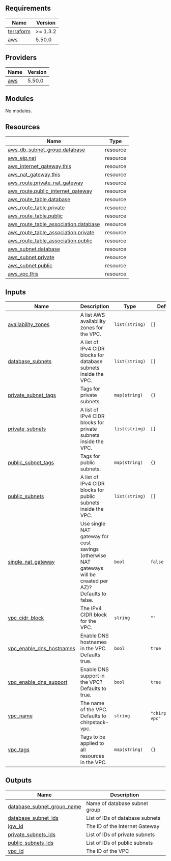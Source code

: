 <!-- BEGINNING OF PRE-COMMIT-TERRAFORM DOCS HOOK -->
## Requirements

| Name | Version |
|------|---------|
| <a name="requirement_terraform"></a> [terraform](#requirement\_terraform) | >= 1.3.2 |
| <a name="requirement_aws"></a> [aws](#requirement\_aws) | 5.50.0 |

## Providers

| Name | Version |
|------|---------|
| <a name="provider_aws"></a> [aws](#provider\_aws) | 5.50.0 |

## Modules

No modules.

## Resources

| Name | Type |
|------|------|
| [aws_db_subnet_group.database](https://registry.terraform.io/providers/hashicorp/aws/5.50.0/docs/resources/db_subnet_group) | resource |
| [aws_eip.nat](https://registry.terraform.io/providers/hashicorp/aws/5.50.0/docs/resources/eip) | resource |
| [aws_internet_gateway.this](https://registry.terraform.io/providers/hashicorp/aws/5.50.0/docs/resources/internet_gateway) | resource |
| [aws_nat_gateway.this](https://registry.terraform.io/providers/hashicorp/aws/5.50.0/docs/resources/nat_gateway) | resource |
| [aws_route.private_nat_gateway](https://registry.terraform.io/providers/hashicorp/aws/5.50.0/docs/resources/route) | resource |
| [aws_route.public_internet_gateway](https://registry.terraform.io/providers/hashicorp/aws/5.50.0/docs/resources/route) | resource |
| [aws_route_table.database](https://registry.terraform.io/providers/hashicorp/aws/5.50.0/docs/resources/route_table) | resource |
| [aws_route_table.private](https://registry.terraform.io/providers/hashicorp/aws/5.50.0/docs/resources/route_table) | resource |
| [aws_route_table.public](https://registry.terraform.io/providers/hashicorp/aws/5.50.0/docs/resources/route_table) | resource |
| [aws_route_table_association.database](https://registry.terraform.io/providers/hashicorp/aws/5.50.0/docs/resources/route_table_association) | resource |
| [aws_route_table_association.private](https://registry.terraform.io/providers/hashicorp/aws/5.50.0/docs/resources/route_table_association) | resource |
| [aws_route_table_association.public](https://registry.terraform.io/providers/hashicorp/aws/5.50.0/docs/resources/route_table_association) | resource |
| [aws_subnet.database](https://registry.terraform.io/providers/hashicorp/aws/5.50.0/docs/resources/subnet) | resource |
| [aws_subnet.private](https://registry.terraform.io/providers/hashicorp/aws/5.50.0/docs/resources/subnet) | resource |
| [aws_subnet.public](https://registry.terraform.io/providers/hashicorp/aws/5.50.0/docs/resources/subnet) | resource |
| [aws_vpc.this](https://registry.terraform.io/providers/hashicorp/aws/5.50.0/docs/resources/vpc) | resource |

## Inputs

| Name | Description | Type | Default | Required |
|------|-------------|------|---------|:--------:|
| <a name="input_availability_zones"></a> [availability\_zones](#input\_availability\_zones) | A list AWS availability zones for the VPC. | `list(string)` | `[]` | no |
| <a name="input_database_subnets"></a> [database\_subnets](#input\_database\_subnets) | A list of IPv4 CIDR blocks for database subnets inside the VPC. | `list(string)` | `[]` | no |
| <a name="input_private_subnet_tags"></a> [private\_subnet\_tags](#input\_private\_subnet\_tags) | Tags for private subnets. | `map(string)` | `{}` | no |
| <a name="input_private_subnets"></a> [private\_subnets](#input\_private\_subnets) | A list of IPv4 CIDR blocks for private subnets inside the VPC. | `list(string)` | `[]` | no |
| <a name="input_public_subnet_tags"></a> [public\_subnet\_tags](#input\_public\_subnet\_tags) | Tags for public subnets. | `map(string)` | `{}` | no |
| <a name="input_public_subnets"></a> [public\_subnets](#input\_public\_subnets) | A list of IPv4 CIDR blocks for public subnets inside the VPC. | `list(string)` | `[]` | no |
| <a name="input_single_nat_gateway"></a> [single\_nat\_gateway](#input\_single\_nat\_gateway) | Use single NAT gateway for cost savings (otherwise NAT gateways will be created per AZ)? Defaults to false. | `bool` | `false` | no |
| <a name="input_vpc_cidr_block"></a> [vpc\_cidr\_block](#input\_vpc\_cidr\_block) | The IPv4 CIDR block for the VPC. | `string` | `""` | no |
| <a name="input_vpc_enable_dns_hostnames"></a> [vpc\_enable\_dns\_hostnames](#input\_vpc\_enable\_dns\_hostnames) | Enable DNS hostnames in the VPC. Defaults true. | `bool` | `true` | no |
| <a name="input_vpc_enable_dns_support"></a> [vpc\_enable\_dns\_support](#input\_vpc\_enable\_dns\_support) | Enable DNS support in the VPC? Defaults to true. | `bool` | `true` | no |
| <a name="input_vpc_name"></a> [vpc\_name](#input\_vpc\_name) | The name of the VPC. Defaults to chirpstack-vpc. | `string` | `"chirpstack-vpc"` | no |
| <a name="input_vpc_tags"></a> [vpc\_tags](#input\_vpc\_tags) | Tags to be applied to all resources in the VPC. | `map(string)` | `{}` | no |

## Outputs

| Name | Description |
|------|-------------|
| <a name="output_database_subnet_group_name"></a> [database\_subnet\_group\_name](#output\_database\_subnet\_group\_name) | Name of database subnet group |
| <a name="output_database_subnet_ids"></a> [database\_subnet\_ids](#output\_database\_subnet\_ids) | List of IDs of database subnets |
| <a name="output_igw_id"></a> [igw\_id](#output\_igw\_id) | The ID of the Internet Gateway |
| <a name="output_private_subnets_ids"></a> [private\_subnets\_ids](#output\_private\_subnets\_ids) | List of IDs of private subnets |
| <a name="output_public_subnets_ids"></a> [public\_subnets\_ids](#output\_public\_subnets\_ids) | List of IDs of public subnets |
| <a name="output_vpc_id"></a> [vpc\_id](#output\_vpc\_id) | The ID of the VPC |
<!-- END OF PRE-COMMIT-TERRAFORM DOCS HOOK -->
